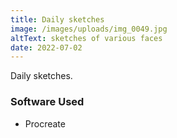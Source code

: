```yaml
---
title: Daily sketches
image: /images/uploads/img_0049.jpg
altText: sketches of various faces
date: 2022-07-02
---
```

D﻿aily sketches.

### Software Used
- Procreate
